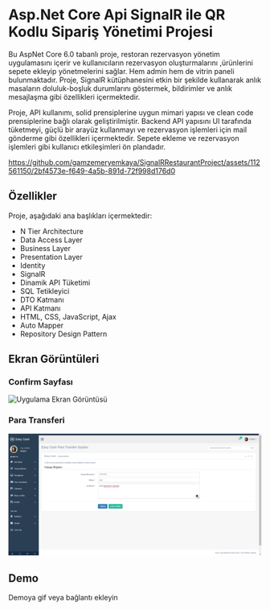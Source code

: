 
# Asp.Net Core Api SignalR ile QR Kodlu Sipariş Yönetimi Projesi


Bu AspNet Core 6.0 tabanlı proje, restoran rezervasyon yönetim uygulamasını içerir ve kullanıcıların rezervasyon oluşturmalarını ,ürünlerini sepete ekleyip yönetmelerini sağlar. Hem admin hem de vitrin paneli bulunmaktadır.  Proje, SignalR kütüphanesini etkin bir şekilde kullanarak anlık masaların doluluk-boşluk durumlarını göstermek, bildirimler ve anlık mesajlaşma gibi özellikleri içermektedir. 

Proje, API kullanımı, solid prensiplerine uygun mimari yapısı ve clean code prensiplerine bağlı olarak geliştirilmiştir. Backend API yapısını UI tarafında tüketmeyi, güçlü bir arayüz kullanmayı ve rezervasyon işlemleri için mail gönderme gibi özellikleri içermektedir. Sepete ekleme ve rezervasyon işlemleri gibi kullanıcı etkileşimleri ön plandadır.

https://github.com/gamzemeryemkaya/SignalRRestaurantProject/assets/112561150/2bf4573e-f649-4a5b-891d-72f998d176d0


## Özellikler

Proje, aşağıdaki ana başlıkları içermektedir:

- N Tier Architecture
- Data Access Layer
- Business Layer
- Presentation Layer
- Identity
- SignalR
- Dinamik API Tüketimi
- SQL Tetikleyici
- DTO Katmanı
- API Katmanı
- HTML, CSS, JavaScript, Ajax
- Auto Mapper
- Repository Design Pattern







## Ekran Görüntüleri

### Confirm Sayfası

![Uygulama Ekran Görüntüsü](https://github.com/gamzemeryemkaya/EasyCashIdentityProject/blob/master/easyg%C3%B6rseller/confirmsayfa.png?raw=true)
### Para Transferi 

![Uygulama Ekran Görüntüsü](https://github.com/gamzemeryemkaya/EasyCashIdentityProject/blob/master/easyg%C3%B6rseller/para%20g%C3%B6nderme.png?raw=true)
## Demo

Demoya gif veya bağlantı ekleyin

  
